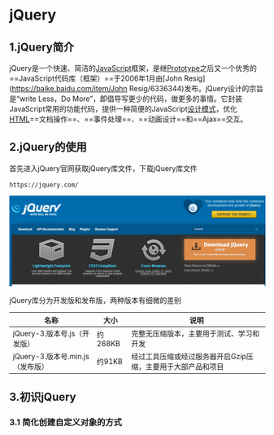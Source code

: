 # jQuery

## 1.jQuery简介

jQuery是一个快速、简洁的[JavaScript](https://baike.baidu.com/item/JavaScript/321142)框架，是继[Prototype](https://baike.baidu.com/item/Prototype/14335188)之后又一个优秀的==JavaScript代码库（框架）==于2006年1月由[John Resig](https://baike.baidu.com/item/John Resig/6336344)发布。jQuery设计的宗旨是“write Less，Do More”，即倡导写更少的代码，做更多的事情。它封装JavaScript常用的功能代码，提供一种简便的JavaScript[设计模式](https://baike.baidu.com/item/设计模式/1212549)，优化[HTML](https://baike.baidu.com/item/HTML/97049)==文档操作==、==事件处理==、==动画设计==和==Ajax==交互。

## 2.jQuery的使用

首先进入jQuery官网获取jQuery库文件，下载jQuery库文件

```
https://jquery.com/
```

![结果](../assets/jQuery官网.png)

jQuery库分为开发版和发布版，两种版本有细微的差别

| 名称                             | 大小    | 说明                                                         |
| -------------------------------- | ------- | ------------------------------------------------------------ |
| jQuery-3.版本号.js（开发版）     | 约268KB | 完整无压缩版本，主要用于测试、学习和开发                     |
| jQuery-3.版本号.min.js（发布版） | 约91KB  | 经过工具压缩或经过服务器开启Gzip压缩，主要用于大部产品和项目 |

## 3.初识jQuery

### 3.1 简化创建自定义对象的方式

